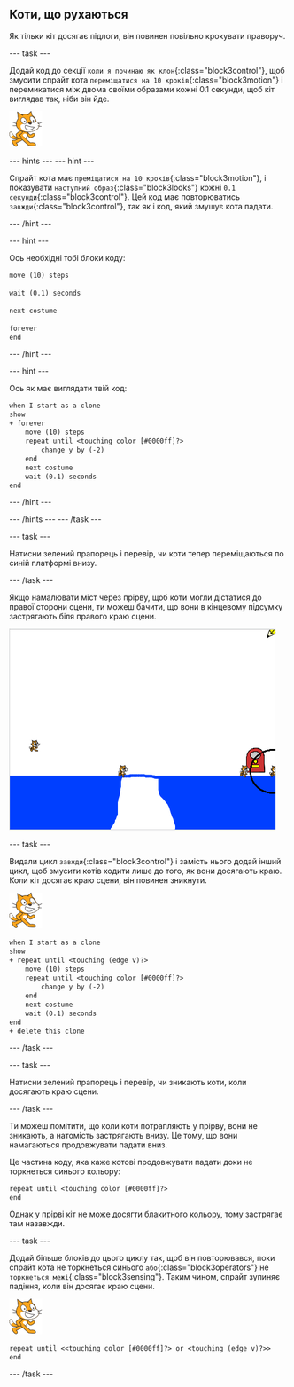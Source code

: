 ## Коти, що рухаються

Як тільки кіт досягає підлоги, він повинен повільно крокувати праворуч.

\--- task \---

Додай код до секції `коли я починаю як клон`{:class="block3control"}, щоб змусити спрайт кота `переміщатися на 10 кроків`{:class="block3motion"} і перемикатися між двома своїми образами кожні 0.1 секунди, щоб кіт виглядав так, ніби він йде.

![Спрайт "Кіт"](images/cat-sprite.png)

\--- hints \--- \--- hint \---

Спрайт кота має `преміщатися на 10 кроків`{:class="block3motion"}, і показувати `наступний образ`{:class="block3looks"} кожні `0.1 секунди`{:class="block3control"}. Цей код має повторюватись `завжди`{:class="block3control"}, так як і код, який змушує кота падати.

\--- /hint \---

\--- hint \---

Ось необхідні тобі блоки коду:

```blocks3
move (10) steps

wait (0.1) seconds

next costume

forever
end
```

\--- /hint \---

\--- hint \---

Ось як має виглядати твій код:

```blocks3
when I start as a clone
show
+ forever
    move (10) steps
    repeat until <touching color [#0000ff]?>
        change y by (-2)
    end
    next costume
    wait (0.1) seconds
end
```

\--- /hint \---

\--- /hints \--- \--- /task \---

\--- task \---

Натисни зелений прапорець і перевір, чи коти тепер переміщаються по синій платформі внизу.

\--- /task \---

Якщо намалювати міст через прірву, щоб коти могли дістатися до правої сторони сцени, ти можеш бачити, що вони в кінцевому підсумку застрягають біля правого краю сцени.

![Коти на краю](images/flailing-at-edge.png)

\--- task \---

Видали цикл `завжди`{:class="block3control"} і замість нього додай інший цикл, щоб змусити котів ходити лише до того, як вони досягають краю. Коли кіт досягає краю сцени, він повинен зникнути.

![Спрайт "Кіт"](images/cat-sprite.png)

```blocks3
when I start as a clone
show
+ repeat until <touching (edge v)?>
    move (10) steps
    repeat until <touching color [#0000ff]?>
        change y by (-2)
    end
    next costume
    wait (0.1) seconds
end
+ delete this clone
```

\--- /task \---

\--- task \---

Натисни зелений прапорець і перевір, чи зникають коти, коли досягають краю сцени.

\--- /task \---

Ти можеш помітити, що коли коти потрапляють у прірву, вони не зникають, а натомість застрягають внизу. Це тому, що вони намагаються продовжувати падати вниз.

Це частина коду, яка каже котові продовжувати падати доки не торкнеться синього кольору:

```blocks3
repeat until <touching color [#0000ff]?>
end
```

Однак у прірві кіт не може досягти блакитного кольору, тому застрягає там назавжди.

\--- task \---

Додай більше блоків до цього циклу так, щоб він повторювався, поки спрайт кота не торкнеться синього `або`{:class="block3operators"} не `торкнеться межі`{:class="block3sensing"}. Таким чином, спрайт зупиняє падіння, коли він досягає краю сцени.

![Спрайт "Кіт"](images/cat-sprite.png)

```blocks3
repeat until <<touching color [#0000ff]?> or <touching (edge v)?>>
end
```

\--- /task \---